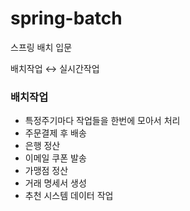 # spring-batch
스프링 배치 입문

배치작업 ↔ 실시간작업

### 배치작업 
- 특정주기마다 작업들을 한번에 모아서 처리
- 주문결제 후 배송
- 은행 정산
- 이메일 쿠폰 발송
- 가맹점 정산
- 거래 명세서 생성
- 추천 시스템 데이터 작업

